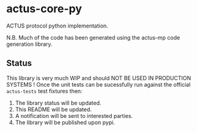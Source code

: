 # actus-core-py

ACTUS protocol python implementation.  

N.B. Much of the code has been generated using the actus-mp code generation library.

## Status

This library is very much WIP and should NOT BE USED IN PRODUCTION SYSTEMS !  Once the unit tests can be sucessfully run against the official `actus-tests` test fixtures then:

1. The library status will be updated.
2. This README will be updated.
3. A notification will be sent to interested parties.
4. The library will be published upon pypi.
